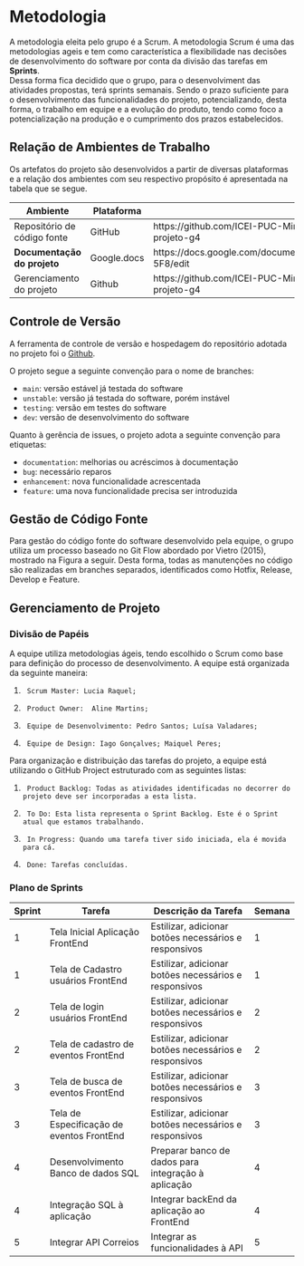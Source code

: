 
# Metodologia

A metodologia eleita pelo grupo é a Scrum. A metodologia Scrum é uma das metodologias ageis e tem como característica a flexibilidade nas decisões de desenvolvimento do software por conta da divisão das tarefas em <b>Sprints</b>.<br>
Dessa forma fica decidido que o grupo, para o desenvolviment das atividades propostas, terá sprints semanais. Sendo o prazo suficiente para o desenvolvimento das funcionalidades do projeto, potencializando, desta forma, o trabalho em equipe e a evolução do produto, tendo como foco a potencialização na produção e o cumprimento dos prazos estabelecidos.<br>

## Relação de Ambientes de Trabalho 
 
Os artefatos do projeto são desenvolvidos a partir de diversas plataformas e a relação dos ambientes com seu respectivo propósito é apresentada na tabela que se segue. 

<table>
 <thead>
  <th>
Ambiente 
  </th>
  <th>
Plataforma

  </th>
  <th>
Link de acesso 
  </th>
 </thead>
 <tbody>
  <td>Repositório de código fonte </td>
  <td>GitHub </td>
  <td>https://github.com/ICEI-PUC-Minas-PMV-ADS/pmv-ads-2022-1-e2-proj-int-t6-projeto-g4  </td>
  <tr><td><b>Documentação do projeto </b></td>
      <td>Google.docs</td>
      <td>https://docs.google.com/document/d/1z1fkUxMW35rLXXbT5kevD8mt1kMQ60_QO_EvD0p-5F8/edit </td></tr>
   <tr><td>Gerenciamento do projeto</td>
       <td>Github </td>
     <td>https://github.com/ICEI-PUC-Minas-PMV-ADS/pmv-ads-2022-1-e2-proj-int-t6-projeto-g4 </td>
 </tbody>
</table>

## Controle de Versão

A ferramenta de controle de versão e hospedagem do repositório adotada no projeto foi o [Github](https://github.com). 

O projeto segue a seguinte convenção para o nome de branches:

- `main`: versão estável já testada do software
- `unstable`: versão já testada do software, porém instável
- `testing`: versão em testes do software
- `dev`: versão de desenvolvimento do software

Quanto à gerência de issues, o projeto adota a seguinte convenção para
etiquetas:

- `documentation`: melhorias ou acréscimos à documentação
- `bug`: necessário reparos 
- `enhancement`: nova funcionalidade acrescentada 
- `feature`: uma nova funcionalidade precisa ser introduzida

## Gestão de Código Fonte

Para gestão do código fonte do software desenvolvido pela equipe, o grupo utiliza um processo baseado no Git Flow abordado por Vietro (2015), mostrado na Figura a seguir. Desta forma, todas as manutenções no código são realizadas em branches separados, identificados como Hotfix, Release, Develop e Feature. 

## Gerenciamento de Projeto

### Divisão de Papéis

A equipe utiliza metodologias ágeis, tendo escolhido o Scrum como base para definição do processo de desenvolvimento. 
  A equipe está organizada da seguinte maneira: 
1.   	Scrum Master: Lucia Raquel; 
2.   	Product Owner:  Aline Martins; 
3.   	Equipe de Desenvolvimento: Pedro Santos; Luísa Valadares;
4.   	Equipe de Design: Iago Gonçalves; Maiquel Peres; 

Para organização e distribuição das tarefas do projeto, a equipe está utilizando o GitHub Project estruturado com as seguintes listas:  
 
1.   	Product Backlog: Todas as atividades identificadas no decorrer do projeto deve ser incorporadas a esta lista. 
2.   	To Do: Esta lista representa o Sprint Backlog. Este é o Sprint atual que estamos trabalhando. 
3.   	In Progress: Quando uma tarefa tiver sido iniciada, ela é movida para cá. 
4.   	Done: Tarefas concluídas.

### Plano de Sprints

<table>
 <thead>
  <th>
Sprint 
  </th>
  <th>
Tarefa

  </th>
  <th>
Descrição da Tarefa
  </th>
  <th>
Semana
  </th>
 </thead>
 <tbody>
  <td>1</td>
  <td>Tela Inicial Aplicação FrontEnd </td>
  <td>Estilizar, adicionar botões necessários e responsivos </td>
  <td>1</td>
  <tr><td>1</td>
      <td>Tela de Cadastro usuários FrontEnd</td>
      <td>Estilizar, adicionar botões necessários e responsivos</td>
  <td>1</td></tr>
   <tr><td>2</td>
       <td>Tela de login usuários FrontEnd </td>
     <td>Estilizar, adicionar botões necessários e responsivos </td>
    <td>2</td>
  <tr><td>2</td><td>Tela de cadastro de eventos FrontEnd</td><td>Estilizar, adicionar botões necessários e responsivos</td><td>2</td></tr>
  <tr><td>3</td><td>Tela de busca de eventos FrontEnd</td><td>Estilizar, adicionar botões necessários e responsivos</td><td>3</td></tr>
  <tr><td>3</td><td>Tela de Especificação de eventos FrontEnd</td><td>Estilizar, adicionar botões necessários e responsivos</td><td>3</td></tr>
  <tr><td>4</td><td>Desenvolvimento Banco de dados SQL</td><td>Preparar banco de dados para integração à aplicação</td><td>4</td></tr>
  <tr><td>4</td><td>Integração SQL à aplicação</td><td>Integrar backEnd da aplicação ao FrontEnd</td><td>4</td></tr>
  <tr><td>5</td><td>Integrar API Correios</td><td>Integrar as funcionalidades à API</td><td>5</td></tr>
 </tbody>
</table>

